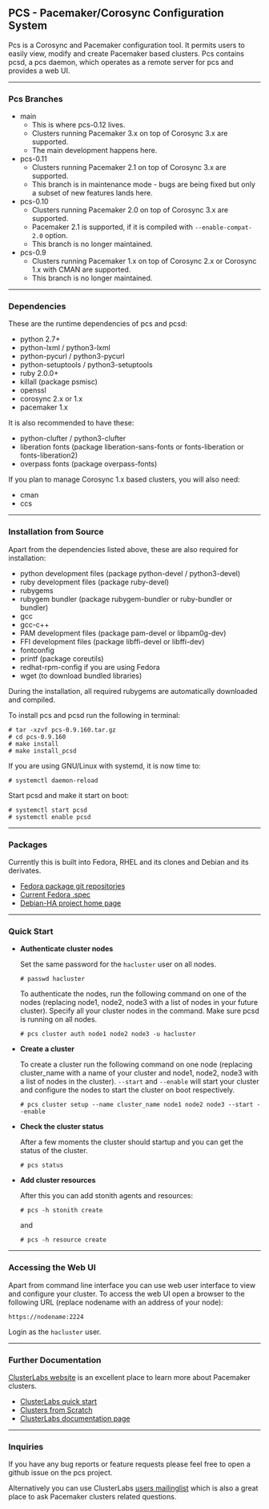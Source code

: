## PCS - Pacemaker/Corosync Configuration System

Pcs is a Corosync and Pacemaker configuration tool. It permits users to
easily view, modify and create Pacemaker based clusters. Pcs contains pcsd, a
pcs daemon, which operates as a remote server for pcs and provides a web UI.

---

### Pcs Branches

* main
  * This is where pcs-0.12 lives.
  * Clusters running Pacemaker 3.x on top of Corosync 3.x are supported.
  * The main development happens here.
* pcs-0.11
  * Clusters running Pacemaker 2.1 on top of Corosync 3.x are supported.
  * This branch is in maintenance mode - bugs are being fixed but only a subset
    of new features lands here.
* pcs-0.10
  * Clusters running Pacemaker 2.0 on top of Corosync 3.x are supported.
  * Pacemaker 2.1 is supported, if it is compiled with `--enable-compat-2.0`
    option.
  * This branch is no longer maintained.
* pcs-0.9
  * Clusters running Pacemaker 1.x on top of Corosync 2.x or Corosync 1.x with
    CMAN are supported.
  * This branch is no longer maintained.

---

### Dependencies

These are the runtime dependencies of pcs and pcsd:
* python 2.7+
* python-lxml / python3-lxml
* python-pycurl / python3-pycurl
* python-setuptools / python3-setuptools
* ruby 2.0.0+
* killall (package psmisc)
* openssl
* corosync 2.x or 1.x
* pacemaker 1.x

It is also recommended to have these:
* python-clufter / python3-clufter
* liberation fonts (package liberation-sans-fonts or fonts-liberation or
  fonts-liberation2)
* overpass fonts (package overpass-fonts)

If you plan to manage Corosync 1.x based clusters, you will also need:
* cman
* ccs

---

### Installation from Source

Apart from the dependencies listed above, these are also required for
installation:

* python development files (package python-devel / python3-devel)
* ruby development files (package ruby-devel)
* rubygems
* rubygem bundler (package rubygem-bundler or ruby-bundler or bundler)
* gcc
* gcc-c++
* PAM development files (package pam-devel or libpam0g-dev)
* FFI development files (package libffi-devel or libffi-dev)
* fontconfig
* printf (package coreutils)
* redhat-rpm-config if you are using Fedora
* wget (to download bundled libraries)

During the installation, all required rubygems are automatically downloaded and
compiled.

To install pcs and pcsd run the following in terminal:
```shell
# tar -xzvf pcs-0.9.160.tar.gz
# cd pcs-0.9.160
# make install
# make install_pcsd
```

If you are using GNU/Linux with systemd, it is now time to:
```shell
# systemctl daemon-reload
```

Start pcsd and make it start on boot:
```shell
# systemctl start pcsd
# systemctl enable pcsd
```

---

### Packages

Currently this is built into Fedora, RHEL and its clones and Debian and its
derivates.
* [Fedora package git repositories](https://src.fedoraproject.org/rpms/pcs)
* [Current Fedora .spec](https://src.fedoraproject.org/rpms/pcs/blob/master/f/pcs.spec)
* [Debian-HA project home page](https://wiki.debian.org/Debian-HA)

---

### Quick Start

* **Authenticate cluster nodes**

  Set the same password for the `hacluster` user on all nodes.
  ```shell
  # passwd hacluster
  ```

  To authenticate the nodes, run the following command on one of the nodes
  (replacing node1, node2, node3 with a list of nodes in your future cluster).
  Specify all your cluster nodes in the command. Make sure pcsd is running on
  all nodes.
  ```shell
  # pcs cluster auth node1 node2 node3 -u hacluster
  ```

* **Create a cluster**

  To create a cluster run the following command on one node (replacing
  cluster\_name with a name of your cluster and node1, node2, node3 with a list
  of nodes in the cluster). `--start` and `--enable` will start your cluster
  and configure the nodes to start the cluster on boot respectively.
  ```shell
  # pcs cluster setup --name cluster_name node1 node2 node3 --start --enable
  ```

* **Check the cluster status**

   After a few moments the cluster should startup and you can get the status of
   the cluster.
   ```shell
   # pcs status
   ```

* **Add cluster resources**

   After this you can add stonith agents and resources:
   ```shell
   # pcs -h stonith create
   ```
   and
   ```shell
   # pcs -h resource create
   ```

---

### Accessing the Web UI

Apart from command line interface you can use web user interface to view and
configure your cluster. To access the web UI open a browser to the following
URL (replace nodename with an address of your node):
```
https://nodename:2224
```
Login as the `hacluster` user.

---

### Further Documentation

[ClusterLabs website](https://clusterlabs.org) is an excellent place to learn
more about Pacemaker clusters.
* [ClusterLabs quick start](https://clusterlabs.org/quickstart.html)
* [Clusters from Scratch](https://clusterlabs.org/pacemaker/doc/en-US/Pacemaker/1.1/html/Clusters_from_Scratch/index.html)
* [ClusterLabs documentation page](https://clusterlabs.org/pacemaker/doc/)

---

### Inquiries
If you have any bug reports or feature requests please feel free to open a
github issue on the pcs project.

Alternatively you can use ClusterLabs
[users mailinglist](https://oss.clusterlabs.org/mailman/listinfo/users)
which is also a great place to ask Pacemaker clusters related questions.
